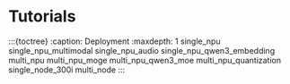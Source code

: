 # Tutorials

:::{toctree}
:caption: Deployment
:maxdepth: 1
single_npu
single_npu_multimodal
single_npu_audio
single_npu_qwen3_embedding
multi_npu
multi_npu_moge
multi_npu_qwen3_moe
multi_npu_quantization
single_node_300i
multi_node
:::
